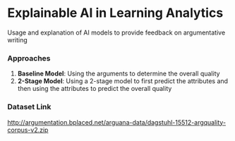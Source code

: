 # **Explainable AI in Learning Analytics**
Usage and explanation of AI models to provide feedback on argumentative writing

### Approaches
1. **Baseline Model**: Using the arguments to determine the overall quality
3. **2-Stage Model**: Using a 2-stage model to first predict the attributes and then using the attributes to predict the overall quality

### Dataset Link
http://argumentation.bplaced.net/arguana-data/dagstuhl-15512-argquality-corpus-v2.zip
